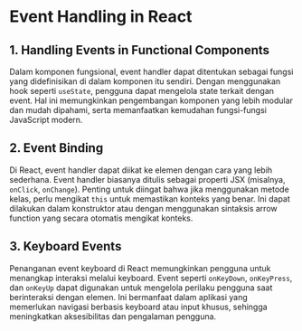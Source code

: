 # Event Handling in React

## 1. Handling Events in Functional Components

Dalam komponen fungsional, event handler dapat ditentukan sebagai fungsi yang didefinisikan di dalam komponen itu sendiri. Dengan menggunakan hook seperti `useState`, pengguna dapat mengelola state terkait dengan event. Hal ini memungkinkan pengembangan komponen yang lebih modular dan mudah dipahami, serta memanfaatkan kemudahan fungsi-fungsi JavaScript modern.

## 2. Event Binding

Di React, event handler dapat diikat ke elemen dengan cara yang lebih sederhana. Event handler biasanya ditulis sebagai properti JSX (misalnya, `onClick`, `onChange`). Penting untuk diingat bahwa jika menggunakan metode kelas, perlu mengikat `this` untuk memastikan konteks yang benar. Ini dapat dilakukan dalam konstruktor atau dengan menggunakan sintaksis arrow function yang secara otomatis mengikat konteks.

## 3. Keyboard Events

Penanganan event keyboard di React memungkinkan pengguna untuk menangkap interaksi melalui keyboard. Event seperti `onKeyDown`, `onKeyPress`, dan `onKeyUp` dapat digunakan untuk mengelola perilaku pengguna saat berinteraksi dengan elemen. Ini bermanfaat dalam aplikasi yang memerlukan navigasi berbasis keyboard atau input khusus, sehingga meningkatkan aksesibilitas dan pengalaman pengguna.
